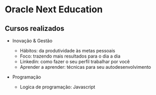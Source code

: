 # Oracle Next Education

## Cursos realizados

- Inovação & Gestão

  - Hábitos: da produtividade às metas pessoais
  - Foco: trazendo mais resultados para o dia a dia
  - Linkedin: como fazer o seu perfil trabalhar por você
  - Aprender a aprender: técnicas para seu autodesenvolvimento

- Programação

  - Logica de programação: Javascript
